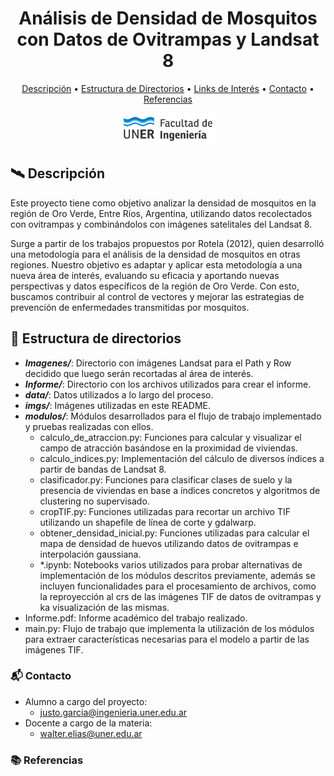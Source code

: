 <div align="center">

# Análisis de Densidad de Mosquitos con Datos de Ovitrampas y Landsat 8

[Descripción](#️-descripción) • [Estructura de Directorios](#-estructura-de-directorios) • [Links de Interés](#paperclip-links-de-interés) • [Contacto](#-contacto) • [Referencias](#-referencias)



<div style="text-align: center;">
    <div style="display: inline-flex; align-items: center;">
        <img src="imgs/logouner.png" alt="Logo UNER" style="height: 50px;">
    </div>
</div>

</div>

## 🛰️ Descripción

Este proyecto tiene como objetivo analizar la densidad de mosquitos en la región de Oro Verde, Entre Ríos, Argentina, utilizando datos recolectados con ovitrampas y combinándolos con imágenes satelitales del Landsat 8. 

Surge a partir de los trabajos propuestos por Rotela (2012), quien desarrolló una metodología para el análisis de la densidad de mosquitos en otras regiones. Nuestro objetivo es adaptar y aplicar esta metodología a una nueva área de interés, evaluando su eficacia y aportando nuevas perspectivas y datos específicos de la región de Oro Verde. Con esto, buscamos contribuir al control de vectores y mejorar las estrategias de prevención de enfermedades transmitidas por mosquitos.

## 📂 Estructura de directorios

- ***Imagenes/***: Directorio con imágenes Landsat para el Path y Row decidido que luego serán recortadas al área de interés.
- ***Informe/***: Directorio con los archivos utilizados para crear el informe.
- ***data/***: Datos utilizados a lo largo del proceso.
- ***imgs/***: Imágenes utilizadas en este README.
- ***modulos/***: Módulos desarrollados para el flujo de trabajo implementado y pruebas realizadas con ellos.
	- calculo_de_atraccion.py: Funciones para calcular y visualizar el campo de atracción basándose en la proximidad de viviendas.
	- calculo_indices.py: Implementación del cálculo de diversos índices a partir de bandas de Landsat 8.
	- clasificador.py: Funciones para clasificar clases de suelo y la presencia de viviendas en base a índices concretos y algoritmos de clustering no supervisado.
	- cropTIF.py: Funciones utilizadas para recortar un archivo TIF utilizando un shapefile de línea de corte y gdalwarp.
	- obtener_densidad_inicial.py: Funciones utilizadas para calcular el mapa de densidad de huevos utilizando datos de ovitrampas e interpolación gaussiana.
	- *.ipynb: Notebooks varios utilizados para probar alternativas de implementación de los módulos descritos previamente, además se incluyen funcionalidades para el procesamiento de archivos, como la reproyección al crs de las imágenes TIF de datos de ovitrampas y ka visualización de las mismas.
- Informe.pdf: Informe académico del trabajo realizado.
- main.py: Flujo de trabajo que implementa la utilización de los módulos para extraer características necesarias para el modelo a partir de las imágenes TIF.

### 📬 Contacto

- Alumno a cargo del proyecto:
	- justo.garcia@ingenieria.uner.edu.ar
- Docente a cargo de la materia:
	- walter.elias@uner.edu.ar

### 📚 Referencias

